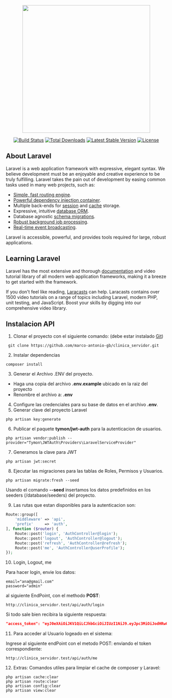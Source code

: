 <p align="center"><a href="https://laravel.com" target="_blank"><img src="https://raw.githubusercontent.com/laravel/art/master/logo-lockup/5%20SVG/2%20CMYK/1%20Full%20Color/laravel-logolockup-cmyk-red.svg" width="400"></a></p>

<p align="center">
<a href="https://travis-ci.org/laravel/framework"><img src="https://travis-ci.org/laravel/framework.svg" alt="Build Status"></a>
<a href="https://packagist.org/packages/laravel/framework"><img src="https://img.shields.io/packagist/dt/laravel/framework" alt="Total Downloads"></a>
<a href="https://packagist.org/packages/laravel/framework"><img src="https://img.shields.io/packagist/v/laravel/framework" alt="Latest Stable Version"></a>
<a href="https://packagist.org/packages/laravel/framework"><img src="https://img.shields.io/packagist/l/laravel/framework" alt="License"></a>
</p>

## About Laravel

Laravel is a web application framework with expressive, elegant syntax. We believe development must be an enjoyable and
creative experience to be truly fulfilling. Laravel takes the pain out of development by easing common tasks used in
many web projects, such as:

- [Simple, fast routing engine](https://laravel.com/docs/routing).
- [Powerful dependency injection container](https://laravel.com/docs/container).
- Multiple back-ends for [session](https://laravel.com/docs/session) and [cache](https://laravel.com/docs/cache)
  storage.
- Expressive, intuitive [database ORM](https://laravel.com/docs/eloquent).
- Database agnostic [schema migrations](https://laravel.com/docs/migrations).
- [Robust background job processing](https://laravel.com/docs/queues).
- [Real-time event broadcasting](https://laravel.com/docs/broadcasting).

Laravel is accessible, powerful, and provides tools required for large, robust applications.

## Learning Laravel

Laravel has the most extensive and thorough [documentation](https://laravel.com/docs) and video tutorial library of all
modern web application frameworks, making it a breeze to get started with the framework.

If you don't feel like reading, [Laracasts](https://laracasts.com) can help. Laracasts contains over 1500 video
tutorials on a range of topics including Laravel, modern PHP, unit testing, and JavaScript. Boost your skills by digging
into our comprehensive video library.
 


## Instalacion API
1. Clonar el proyecto con el siguiente comando: (debe estar instalado [Git](https://git-scm.com/downloads))
```
 git clone https://github.com/marco-antonio-gb/clinica_servidor.git  
```
2. Instalar dependencias 
```
composer install
```
3. Generar el Archivo .ENV del proyecto.
  - Haga una copia del archivo **.env.example** ubicado en la raiz del proyecto
  - Renombre el archivo a: **.env**
4. Configure las credenciales para su base de datos en el archivo **.env**.
5. Generar clave del proyecto Laravel
```
php artisan key:generate
```
6. Publicar el paquete **tymon/jwt-auth** para la autenticacion de usuarios.
```
php artisan vendor:publish --provider="Tymon\JWTAuth\Providers\LaravelServiceProvider"
```
7. Generamos la clave para JWT
```
php artisan jwt:secret
```
8. Ejecutar las migraciones para las tablas de Roles, Permisos y Usuarios.
```
php artisan migrate:fresh --seed
```
Usando el comando **--seed** insertamos los datos predefinidos en los seeders (/database/seeders) del proyecto.

9. Las rutas que estan disponibles para la autenticacion son:
```php
Route::group([
	'middleware' => 'api',
	'prefix'     => 'auth',
], function ($router) {
	Route::post('login', 'AuthController@login');
	Route::post('logout', 'AuthController@logout');
	Route::post('refresh', 'AuthController@refresh');
	Route::post('me', 'AuthController@userProfile');
});
```

10. Login, Logout, me

Para hacer login, envie los datos: 
```
email="ana@gmail.com"
password="admin"
```
al siguiente EndPoint, con el methodo **POST**:
```
http://clinica_servidor.test/api/auth/login
```
Si todo sale bien recibira la siguiente respuesta:
```json
"access_token": "eyJ0eXAiOiJKV1QiLCJhbGciOiJIUzI1NiJ9.eyJpc3MiOiJodHRwOi8vY2xpbmljYV9zZXJ2aWRvci50ZXN0L2FwaS9hdXRoL2xvZ2luIiwiaWF0IjoxNjI5NDM5NDc1LCJleHAiOjE2MzU0NDY2NzUsIm5iZiI6MTYyOTQzOTQ3NSwianRpIjoiU1lXTDhCNEw4VjE1RHZyYiIsInN1YiI6MSwicHJ2IjoiNTg3MDg2M2Q0YTYyZDc5MTQ0M2ZhZjkzNmZjMzY4MDMxZDExMGM0ZiJ9.SapNYLTM8Ep3ied8caZKOE6GUwEeaoSI2oIFrnVfk9w"
```

11. Para acceder al Usuario logeado en el sistema:

Ingrese al siguiente endPoint con el metodo POST:
enviando el token correspondiente:
```
http://clinica_servidor.test/api/auth/me
```

12. Extras:
Comandos utiles para limpiar el cache de composer y Laravel:
```
php artisan cache:clear
php artisan route:clear
php artisan config:clear
php artisan view:clear
```